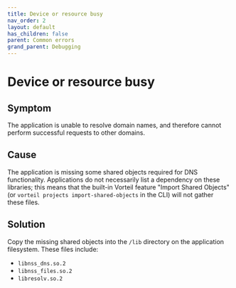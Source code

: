 ```yaml
---
title: Device or resource busy
nav_order: 2
layout: default
has_children: false
parent: Common errors
grand_parent: Debugging
---
```


# Device or resource busy

## Symptom

The application is unable to resolve domain names, and therefore cannot perform successful requests to other domains.

## Cause

The application is missing some shared objects required for DNS functionality. Applications do not necessarily list a dependency on these libraries; this means that the built-in Vorteil feature "Import Shared Objects" (or `vorteil projects import-shared-objects` in the CLI) will not gather these files.

## Solution

Copy the missing shared objects into the `/lib` directory on the application filesystem. These files include:
- `libnss_dns.so.2`
- `libnss_files.so.2`
- `libresolv.so.2`
